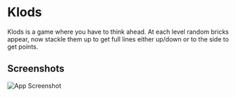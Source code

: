 
# Klods

Klods is a game where you have to think ahead. At each level random bricks appear, now stackle them up to get full lines either up/down or to the side to get points.


## Screenshots

![App Screenshot](https://screenshot.launchbrightly.com/klods/klods/desktop/dark/game.png)

